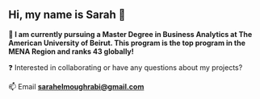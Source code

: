 ## Hi, my name is Sarah 🤖

**🌱 I am currently pursuing a Master Degree in Business Analytics at The American University of Beirut. This program is the top program in the MENA Region and ranks 43 globally!**

❓ Interested in collaborating or have any questions about my projects? 

📫  Email   **sarahelmoughrabi@gmail.com**

<!---
smoughrabi/smoughrabi is a ✨ special ✨ repository because its `README.md` (this file) appears on your GitHub profile.
You can click the Preview link to take a look at your changes.
--->

